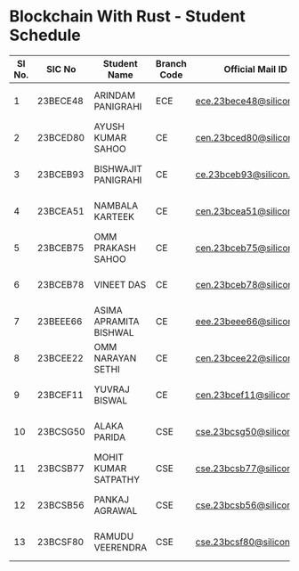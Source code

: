 # Blockchain With Rust - Student Schedule

| Sl No. | SIC No | Student Name | Branch Code | Official Mail ID | Students Contact No | Semester Code | Course Name | Time |
|--------|--------|--------------|-------------|------------------|---------------------|---------------|-------------|------|
| 1  | 23BECE48 | ARINDAM PANIGRAHI | ECE | ece.23bece48@silicon.ac.in | 8895675250 | 4 | Blockchain With Rust | 12:00 - 12:30 |
| 2  | 23BCED80 | AYUSH KUMAR SAHOO | CE | cen.23bced80@silicon.ac.in | 9777910319 | 4 | Blockchain With Rust | 12:30 - 1:00 |
| 3  | 23BCEB93 | BISHWAJIT PANIGRAHI | CE | ce.23bceb93@silicon.ac.in | 7008078995 | 4 | Blockchain With Rust | 1:00 - 1:30 |
| 4  | 23BCEA51 | NAMBALA KARTEEK | CE | cen.23bcea51@silicon.ac.in | 7735463514 | 4 | Blockchain With Rust | 1:30 - 2:00 |
| 5  | 23BCEB75 | OMM PRAKASH SAHOO | CE | cen.23bceb75@silicon.ac.in | 6371661880 | 4 | Blockchain With Rust | 3:00 - 3:30 |
| 6  | 23BCEB78 | VINEET DAS | CE | cen.23bceb78@silicon.ac.in | 7327932503 | 4 | Blockchain With Rust | 4:00 - 4:30 |
| 7  | 23BEEE66 | ASIMA APRAMITA BISHWAL | CE | eee.23beee66@silicon.ac.in | 9437416600 | 4 | Blockchain With Rust | 4:30 - 5:00 |
| 8  | 23BCEE22 | OMM NARAYAN SETHI | CE | cen.23bcee22@silicon.ac.in | 9556936360 | 4 | Blockchain With Rust | 5:00 - 5:30 |
| 9  | 23BCEF11 | YUVRAJ BISWAL | CE | cen.23bcef11@silicon.ac.in | 9348220494 | 4 | Blockchain With Rust | 5:30 - 6:00 |
| 10 | 23BCSG50 | ALAKA PARIDA | CSE | cse.23bcsg50@silicon.ac.in | 9438694133 | 4 | Blockchain With Rust | 6:00 - 6:30 |
| 11 | 23BCSB77 | MOHIT KUMAR SATPATHY | CSE | cse.23bcsb77@silicon.ac.in | 6372993167 | 4 | Blockchain With Rust | 6:30 - 7:00 |
| 12 | 23BCSB56 | PANKAJ AGRAWAL | CSE | cse.23bcsb56@silicon.ac.in | 7381271461 | 4 | Blockchain With Rust | 12:00 - 12:30 |
| 13 | 23BCSF80 | RAMUDU VEERENDRA | CSE | cse.23bcsf80@silicon.ac.in | 7847051368 | 4 | Blockchain With Rust | 12:30 - 1:00 |